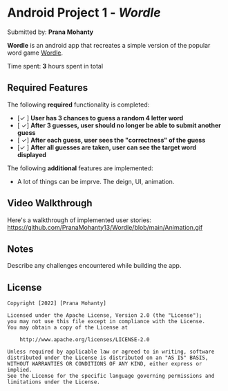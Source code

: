 # Android Project 1 - *Wordle*

Submitted by: **Prana Mohanty**

**Wordle** is an android app that recreates a simple version of the popular word game [Wordle](https://www.nytimes.com/games/wordle/index.html). 

Time spent: **3** hours spent in total

## Required Features

The following **required** functionality is completed:

- [✓ ] **User has 3 chances to guess a random 4 letter word**
- [ ✓] **After 3 guesses, user should no longer be able to submit another guess**
- [ ✓] **After each guess, user sees the "correctness" of the guess**
- [✓ ] **After all guesses are taken, user can see the target word displayed**



The following **additional** features are implemented:

* A lot of things can be imprve. The deign, UI, animation.

## Video Walkthrough

Here's a walkthrough of implemented user stories:
https://github.com/PranaMohanty13/Wordle/blob/main/Animation.gif

<!-- ScreenToGif -->


## Notes

Describe any challenges encountered while building the app.

## License

    Copyright [2022] [Prana Mohanty]

    Licensed under the Apache License, Version 2.0 (the "License");
    you may not use this file except in compliance with the License.
    You may obtain a copy of the License at

        http://www.apache.org/licenses/LICENSE-2.0

    Unless required by applicable law or agreed to in writing, software
    distributed under the License is distributed on an "AS IS" BASIS,
    WITHOUT WARRANTIES OR CONDITIONS OF ANY KIND, either express or implied.
    See the License for the specific language governing permissions and
    limitations under the License.
